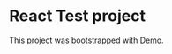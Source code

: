 # React Test project

This project was bootstrapped with [Demo](https://evanstcom.github.io/test-001//).

